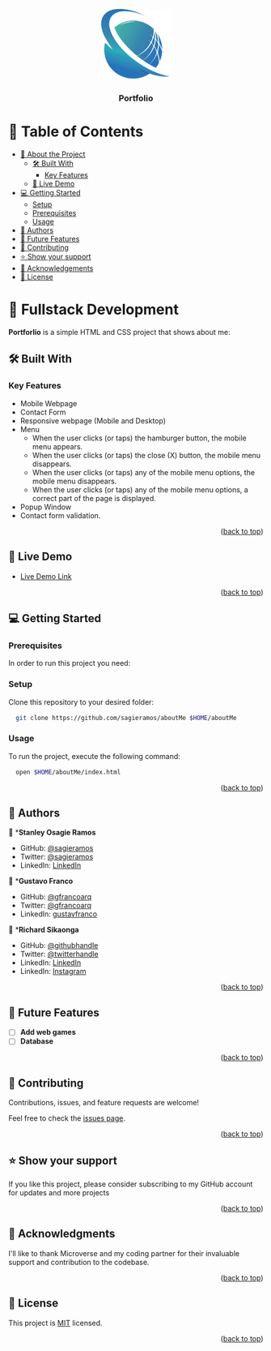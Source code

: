 <a name="readme-top"></a>



<div align="center">

  <img src="imuwahen_logo.png" alt="logo" width="140"  height="auto" />
  <br/>

  <h3><b>Portfolio</b></h3>

</div>


# 📗 Table of Contents

- [📖 About the Project](#about-project)
  - [🛠 Built With](#built-with)
    - [Key Features](#key-features)
  - [🚀 Live Demo](#live-demo)
- [💻 Getting Started](#getting-started)
  - [Setup](#setup)
  - [Prerequisites](#prerequisites)
  - [Usage](#usage)
- [👥 Authors](#authors)
- [🔭 Future Features](#future-features)
- [🤝 Contributing](#contributing)
- [⭐️ Show your support](#support)
- [🙏 Acknowledgements](#acknowledgements)
- [📝 License](#license)


# 📖 Fullstack Development <a name="about-project"></a>

**Portforlio** is a simple HTML and CSS project that shows about me: 

## 🛠  Built With <a name="built-with"></a>


### Key Features <a name="key-features"></a>

- Mobile Webpage
- Contact Form
- Responsive webpage (Mobile and Desktop)
- Menu
    - When the user clicks (or taps) the hamburger button, the mobile menu appears.
    - When the user clicks (or taps) the close (X) button, the mobile menu disappears.
    - When the user clicks (or taps) any of the mobile menu options, the mobile menu disappears.
    - When the user clicks (or taps) any of the mobile menu options, a correct part of the page is displayed.
- Popup Window
- Contact form validation.

<p align="right">(<a href="#readme-top">back to top</a>)</p>

## 🚀 Live Demo <a name="live-demo"></a>

- [Live Demo Link](https://sagieramos.github.io/Portfolio/)

<p align="right">(<a href="#readme-top">back to top</a>)</p>

## 💻 Getting Started <a name="getting-started"></a>

### Prerequisites

In order to run this project you need:


### Setup

Clone this repository to your desired folder:
```sh
  git clone https://github.com/sagieramos/aboutMe $HOME/aboutMe
```
### Usage

To run the project, execute the following command:

```sh
  open $HOME/aboutMe/index.html
```

<p align="right">(<a href="#readme-top">back to top</a>)</p>


## 👥 Authors <a name="authors"></a>
👤 ***Stanley Osagie Ramos**
- GitHub: [@sagieramos](https://github.com/sagieramos)
- Twitter: [@sagieramos](https://twitter.com/sagieramos)
- LinkedIn: [LinkedIn](https://linkedin.com/in/sagieramos)

👤 ***Gustavo Franco**
- GitHub: [@gfrancoarq](https://github.com/gfrancoarq)
- Twitter: [@gfrancoarq](https://twitter.com/Gfrancoarq)
- LinkedIn: [gustavfranco](https://linkedin.com/in/gustavfranco)

👤 ***Richard Sikaonga**
- GitHub: [@githubhandle](https://github.com/richie1988)
- Twitter: [@twitterhandle](https://twitter.com/RICHARDSIK51272)
- LinkedIn: [LinkedIn](https://www.linkedin.com/in/richard-sikaonga-039940275/)
- LinkedIn: [Instagram](https://www.instagram.com/richiesik/)

<p align="right">(<a href="#readme-top">back to top</a>)</p>


## 🔭 Future Features <a name="future-features"></a>

- [ ] **Add web games**
- [ ] **Database**

<p align="right">(<a href="#readme-top">back to top</a>)</p>



## 🤝 Contributing <a name="contributing"></a>

Contributions, issues, and feature requests are welcome!

Feel free to check the [issues page](../../issues/).

<p align="right">(<a href="#readme-top">back to top</a>)</p>



## ⭐️ Show your support <a name="support"></a>

If you like this project, please consider subscribing to my GitHub account for updates and more projects

<p align="right">(<a href="#readme-top">back to top</a>)</p>


## 🙏 Acknowledgments <a name="acknowledgements"></a>

I'll like to thank Microverse and my coding partner for their invaluable support and contribution to the codebase.

<p align="right">(<a href="#readme-top">back to top</a>)</p>



## 📝 License <a name="license"></a>

This project is [MIT](./LICENSE) licensed.

<p align="right">(<a href="#readme-top">back to top</a>)</p>